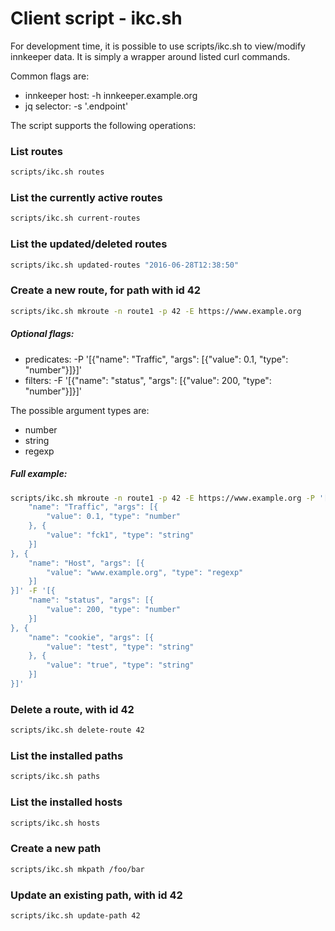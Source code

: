 # Client script - ikc.sh

For development time, it is possible to use scripts/ikc.sh to view/modify innkeeper data. It is simply a wrapper
around listed curl commands.

Common flags are:
- innkeeper host: -h innkeeper.example.org
- jq selector: -s '.endpoint'

The script supports the following operations:

### List routes

```bash
scripts/ikc.sh routes
```

### List the currently active routes

```bash
scripts/ikc.sh current-routes
```

### List the updated/deleted routes

```bash
scripts/ikc.sh updated-routes "2016-06-28T12:38:50"
```

### Create a new route, for path with id 42

```bash
scripts/ikc.sh mkroute -n route1 -p 42 -E https://www.example.org
```

##### Optional flags:

- predicates: -P '[{"name": "Traffic", "args": [{"value": 0.1, "type": "number"}]}]'
- filters: -F '[{"name": "status", "args": [{"value": 200, "type": "number"}]}]'

The possible argument types are:

- number
- string
- regexp

##### Full example:

```bash
scripts/ikc.sh mkroute -n route1 -p 42 -E https://www.example.org -P '[{
	"name": "Traffic", "args": [{
		"value": 0.1, "type": "number"
	}, {
		"value": "fck1", "type": "string"
	}]
}, {
	"name": "Host", "args": [{
		"value": "www.example.org", "type": "regexp"
	}]
}]' -F '[{
	"name": "status", "args": [{
		"value": 200, "type": "number"
	}]
}, {
	"name": "cookie", "args": [{
		"value": "test", "type": "string"
	}, {
		"value": "true", "type": "string"
	}]
}]'
```

### Delete a route, with id 42

```bash
scripts/ikc.sh delete-route 42
```

### List the installed paths

```bash
scripts/ikc.sh paths
```

### List the installed hosts

```bash
scripts/ikc.sh hosts
```

### Create a new path

```bash
scripts/ikc.sh mkpath /foo/bar
```

### Update an existing path, with id 42

```bash
scripts/ikc.sh update-path 42
```
